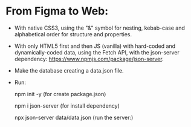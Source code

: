 # From Figma to Web:

- With native CSS3, using the "&" symbol for nesting, kebab-case and alphabetical order for structure and properties. 

- With only HTML5 first and then JS (vanilla) with hard-coded and dynamically-coded data, using the Fetch API, with the json-server dependency: https://www.npmjs.com/package/json-server.

- Make the database creating a data.json file.



- Run: 

  npm init -y (for create package.json) 

  npm i json-server (for install dependency) 

  npx json-server data/data.json (run the server:) 



